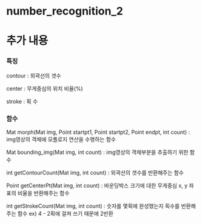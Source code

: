 # number_recognition_2
 
# 추가 내용

### 특징
contour : 외곽선의 갯수

center : 무게중심의 위치 비율(%)

stroke : 획 수

### 함수
Mat morph(Mat img, Point startpt1, Point startpt2, Point endpt, int count) : img영상의 객체에 모폴로지 연산을 수행하는 함수

Mat bounding_img(Mat img, int count) : img영상의 객체부분을 추출하기 위한 함수

int getContourCount(Mat img, int count) : 외곽선의 갯수를 반환해주는 함수

Point getCenterPt(Mat img, int count) : 바운딩박스 크기에 대한 무게중심 x, y 좌표의 비율을 반환해주는 함수

int getStrokeCount(Mat img, int count) : 숫자를 몇획에 완성했는지 획수를 반환해주는 함수  ex) 4 - 2획에 걸쳐 쓰기 때문에 2반환
